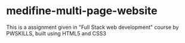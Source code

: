 # medifine-multi-page-website
This is a assignment given in "Full Stack web development" course by PWSKILLS, built using HTML5 and CSS3
